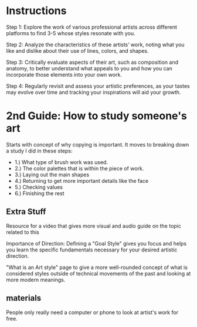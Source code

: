 # Instructions

Step 1: Explore the work of various professional artists across different platforms to find 3-5 whose styles resonate with you.

Step 2: Analyze the characteristics of these artists’ work, noting what you like and dislike about their use of lines, colors, and shapes.

Step 3: Critically evaluate aspects of their art, such as composition and anatomy, to better understand what appeals to you and how you can incorporate those elements into your own work.

Step 4: Regularly revisit and assess your artistic preferences, as your tastes may evolve over time and tracking your inspirations will aid your growth.

# 2nd Guide: How to study someone's art
Starts with concept of why copying is important. It moves to breaking down a study I did in these steps:
- 1.) What type of brush work was used.
- 2.) The color palettes that is within the piece of work.
- 3.) Laying out the main shapes
- 4.) Returning to get more important details like the face
- 5.) Checking values
- 6.) Finishing the rest

## Extra Stuff

Resource for a video that gives more visual and audio guide on the topic related to this

Importance of Direction: Defining a "Goal Style" gives you focus and helps you learn the specific fundamentals necessary for your desired artistic direction.

"What is an Art style" page to give a more well-rounded concept of what is considered styles outside of technical movements of the past and looking at more modern meanings.

## materials
People only really need a computer or phone to look at artist's work for free.
